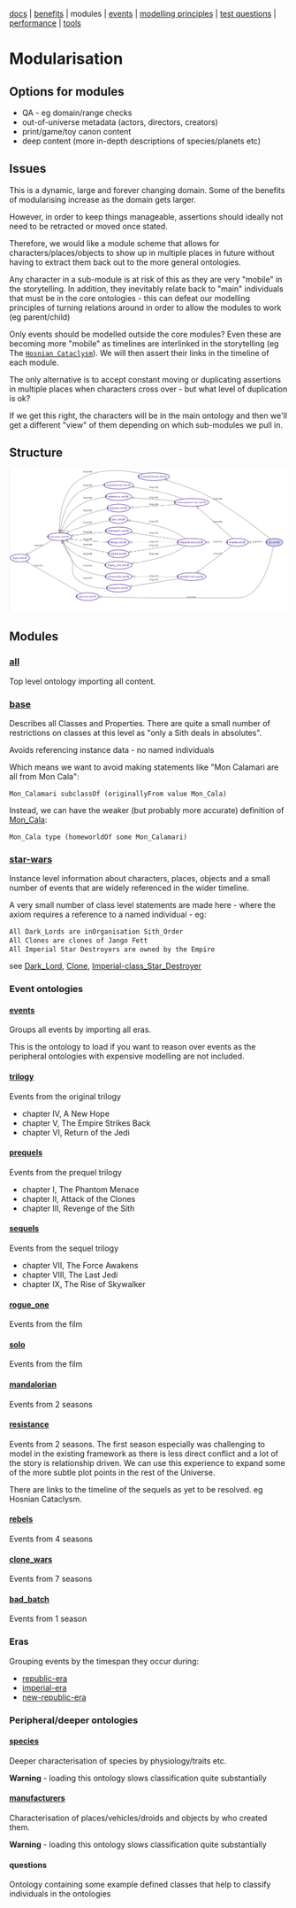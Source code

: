 [docs](index.md) |
[benefits](benefits.md) |
modules |
[events](events.md) |
[modelling principles](modelling-principles.md) |
[test questions](test-questions.md) |
[performance](performance.md) |
[tools](tools.md)

# Modularisation

## Options for modules

* QA - eg domain/range checks
* out-of-universe metadata (actors, directors, creators)
* print/game/toy canon content
* deep content (more in-depth descriptions of species/planets etc)

## Issues

This is a dynamic, large and forever changing domain.
Some of the benefits of modularising increase as the domain gets larger.

However, in order to keep things manageable, assertions should ideally not need to be retracted or moved once stated.

Therefore, we would like a module scheme that allows for characters/places/objects to show up in multiple places in future without having to extract them back out to the more general ontologies. 

Any character in a  sub-module is at risk of this as they are very "mobile" in the storytelling.
In addition, they inevitably relate back to "main" individuals that must be in the core ontologies -
this can defeat our modelling principles of turning relations around in order to allow the modules to work (eg parent/child)

Only events should be modelled outside the core modules? Even these are becoming
more "mobile" as timelines are interlinked in the storytelling
(eg The [`Hosnian Cataclysm`](http://star-wars-ontology.herokuapp.com/individuals/-580865096/)).
We will then assert their links in the timeline of each module.

The only alternative is to accept constant moving or duplicating assertions in multiple places when characters cross over - but what level of duplication is ok?

If we get this right, the characters will be in the main ontology and then we'll
get a different "view" of them depending on which sub-modules we pull in.

## Structure

![Import Structure](imports.png)
    
## Modules

### [all](http://star-wars-ontology.herokuapp.com/ontologies/1076521066/)

Top level ontology importing all content.

### [base](http://star-wars-ontology.herokuapp.com/ontologies/1600905306/)

Describes all Classes and Properties.
There are quite a small number of restrictions on classes at this level
as "only a Sith deals in absolutes".

Avoids referencing instance data - no named individuals

Which means we want to avoid making statements like "Mon Calamari are all from Mon Cala":

    Mon_Calamari subclassOf (originallyFrom value Mon_Cala)

Instead, we can have the weaker (but probably more accurate) definition of [Mon_Cala](http://star-wars-ontology.herokuapp.com/individuals/-1227980342/):

    Mon_Cala type (homeworldOf some Mon_Calamari)

### [star-wars](http://star-wars-ontology.herokuapp.com/ontologies/2046084515/)

Instance level information about characters, places, objects and a
small number of events that are widely referenced in the wider timeline.

A very small number of class level statements are made here - where the
axiom requires a reference to a named individual - eg:

    All Dark_Lords are inOrganisation Sith_Order
    All Clones are clones of Jango Fett
    All Imperial Star Destroyers are owned by the Empire

see [Dark_Lord](http://star-wars-ontology.herokuapp.com/classes/-802425854/), 
[Clone](http://star-wars-ontology.herokuapp.com/classes/-887913695/),
[Imperial-class_Star_Destroyer](http://star-wars-ontology.herokuapp.com/classes/200918071/)


### Event ontologies

#### [events](http://star-wars-ontology.herokuapp.com/ontologies/-1519811390/)

Groups all events by importing all eras.

This is the ontology to load if you want to reason over events as the peripheral
ontologies with expensive modelling are not included.

#### [trilogy](http://star-wars-ontology.herokuapp.com/ontologies/1219913349/)

Events from the original trilogy

* chapter IV, A New Hope 
* chapter V, The Empire Strikes Back
* chapter VI, Return of the Jedi

#### [prequels](http://star-wars-ontology.herokuapp.com/ontologies/-477288162/)

Events from the prequel trilogy

* chapter I, The Phantom Menace
* chapter II, Attack of the Clones
* chapter III, Revenge of the Sith

#### [sequels](http://star-wars-ontology.herokuapp.com/ontologies/1997273779/)

Events from the sequel trilogy

* chapter VII, The Force Awakens
* chapter VIII, The Last Jedi
* chapter IX, The Rise of Skywalker

#### [rogue_one](http://star-wars-ontology.herokuapp.com/ontologies/2022284490/)

Events from the film

#### [solo](http://star-wars-ontology.herokuapp.com/ontologies/-1304173984/)

Events from the film

#### [mandalorian](http://star-wars-ontology.herokuapp.com/ontologies/-218785637/)

Events from 2 seasons

#### [resistance](http://star-wars-ontology.herokuapp.com/ontologies/910433378/)

Events from 2 seasons. The first season especially was challenging to model in the existing framework as there is less direct conflict and a lot of the story is relationship driven. We can use this experience to expand some of the more subtle plot points in the rest of the Universe.

There are links to the timeline of the sequels as yet to be resolved. eg Hosnian Cataclysm.

#### [rebels](http://star-wars-ontology.herokuapp.com/ontologies/-2033952650/)

Events from 4 seasons

#### [clone_wars](http://star-wars-ontology.herokuapp.com/ontologies/-224584084/)

Events from 7 seasons

#### [bad_batch](http://star-wars-ontology.herokuapp.com/ontologies/1898744479/)

Events from 1 season

### Eras

Grouping events by the timespan they occur during:

* [republic-era](http://star-wars-ontology.herokuapp.com/ontologies/1290432116/)
* [imperial-era](http://star-wars-ontology.herokuapp.com/ontologies/113414447/)
* [new-republic-era](http://star-wars-ontology.herokuapp.com/ontologies/2022931029/)

### Peripheral/deeper ontologies

#### [species](http://star-wars-ontology.herokuapp.com/ontologies/-852890927/)

Deeper characterisation of species by physiology/traits etc.

**Warning** - loading this ontology slows classification quite substantially

#### [manufacturers](http://star-wars-ontology.herokuapp.com/ontologies/-429733585/)

Characterisation of places/vehicles/droids and objects by who created them.

**Warning** - loading this ontology slows classification quite substantially

#### questions

Ontology containing some example defined classes that help to
classify individuals in the ontologies
